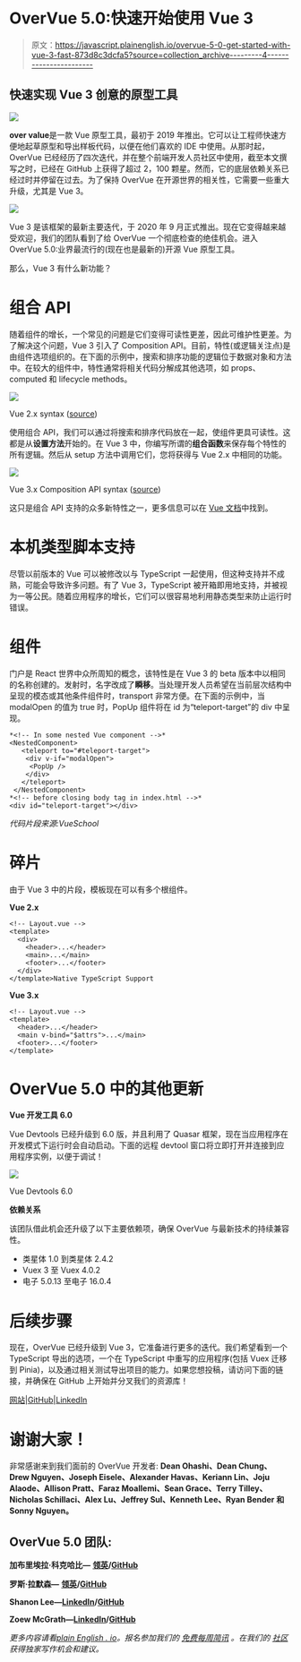 # OverVue 5.0:快速开始使用 Vue 3

> 原文：<https://javascript.plainenglish.io/overvue-5-0-get-started-with-vue-3-fast-873d8c3dcfa5?source=collection_archive---------4----------------------->

## 快速实现 Vue 3 创意的原型工具

![](img/7417eddffa385cabd26ec77f3fd5ba0e.png)

**over value**是一款 Vue 原型工具，最初于 2019 年推出。它可以让工程师快速方便地起草原型和导出样板代码，以便在他们喜欢的 IDE 中使用。从那时起，OverVue 已经经历了四次迭代，并在整个前端开发人员社区中使用，截至本文撰写之时，已经在 GitHub 上获得了超过 2，100 颗星。然而，它的底层依赖关系已经过时并停留在过去。为了保持 OverVue 在开源世界的相关性，它需要一些重大升级，尤其是 Vue 3。

![](img/4d5dc59ecf250d316a0ba8209b3d9a89.png)

Vue 3 是该框架的最新主要迭代，于 2020 年 9 月正式推出。现在它变得越来越受欢迎，我们的团队看到了给 OverVue 一个彻底检查的绝佳机会。进入 OverVue 5.0:业界最流行的(现在也是最新的)开源 Vue 原型工具。

那么，Vue 3 有什么新功能？

# 组合 API

随着组件的增长，一个常见的问题是它们变得可读性更差，因此可维护性更差。为了解决这个问题，Vue 3 引入了 Composition API。目前，特性(或逻辑关注点)是由组件选项组织的。在下面的示例中，搜索和排序功能的逻辑位于数据对象和方法中。在较大的组件中，特性通常将相关代码分解成其他选项，如 props、computed 和 lifecycle methods。

![](img/c91a4f1dc9aff4595d179dcd1d2997ca.png)

Vue 2.x syntax ([source](https://www.youtube.com/watch?v=6HUjDKVn0e0))

使用组合 API，我们可以通过将搜索和排序代码放在一起，使组件更具可读性。这都是从**设置方法**开始的。在 Vue 3 中，你编写所谓的**组合函数**来保存每个特性的所有逻辑。然后从 setup 方法中调用它们，您将获得与 Vue 2.x 中相同的功能。

![](img/4197812675542b04e18ab18e9c47a037.png)

Vue 3.x Composition API syntax ([source](https://www.youtube.com/watch?v=6HUjDKVn0e0))

这只是组合 API 支持的众多新特性之一，更多信息可以在 [Vue 文档](https://v3.vuejs.org/guide/composition-api-introduction.html#why-composition-api)中找到。

# 本机类型脚本支持

尽管以前版本的 Vue 可以被修改以与 TypeScript 一起使用，但这种支持并不成熟，可能会导致许多问题。有了 Vue 3，TypeScript 被开箱即用地支持，并被视为一等公民。随着应用程序的增长，它们可以很容易地利用静态类型来防止运行时错误。

# <teleport>组件</teleport>

门户是 React 世界中众所周知的概念，该特性是在 Vue 3 的 beta 版本中以相同的名称创建的。发射时，名字改成了**瞬移**。当处理开发人员希望在当前层次结构中呈现的模态或其他条件组件时，transport 非常方便。在下面的示例中，当 modalOpen 的值为 true 时，PopUp 组件将在 id 为“teleport-target”的 div 中呈现。

```
*<!-- In some nested Vue component -->* 
<NestedComponent>
   <teleport to="#teleport-target">
    <div v-if="modalOpen">
     <PopUp />
    </div>
   </teleport>
 </NestedComponent> 
*<!-- before closing body tag in index.html -->* 
<div id="teleport-target"></div>
```

*代码片段来源:VueSchool*

# 碎片

由于 Vue 3 中的片段，模板现在可以有多个根组件。

**Vue 2.x**

```
<!-- Layout.vue -->
<template>
  <div>
    <header>...</header>
    <main>...</main>
    <footer>...</footer>
  </div>
</template>Native TypeScript Support
```

**Vue 3.x**

```
<!-- Layout.vue -->
<template>
  <header>...</header>
  <main v-bind="$attrs">...</main>
  <footer>...</footer>
</template>
```

# OverVue 5.0 中的其他更新

**Vue 开发工具 6.0**

Vue Devtools 已经升级到 6.0 版，并且利用了 Quasar 框架，现在当应用程序在开发模式下运行时会自动启动。下面的远程 devtool 窗口将立即打开并连接到应用程序实例，以便于调试！

![](img/cc6cdc4afcfdc31eb7dedb6bfa5aac6c.png)

Vue Devtools 6.0

**依赖关系**

该团队借此机会还升级了以下主要依赖项，确保 OverVue 与最新技术的持续兼容性。

*   类星体 1.0 到类星体 2.4.2
*   Vuex 3 至 Vuex 4.0.2
*   电子 5.0.13 至电子 16.0.4

# 后续步骤

现在，OverVue 已经升级到 Vue 3，它准备进行更多的迭代。我们希望看到一个 TypeScript 导出的选项，一个在 TypeScript 中重写的应用程序(包括 Vuex 迁移到 Pinia)，以及通过相关测试导出项目的能力。如果您想投稿，请访问下面的链接，并确保在 GitHub 上开始并分叉我们的资源库！

[网站](http://overvue.io)|[GitHub](https://github.com/open-source-labs/OverVue)|[LinkedIn](https://www.linkedin.com/company/overvue-5-0)

# 谢谢大家！

非常感谢来到我们面前的 OverVue 开发者: **Dean Ohashi、Dean Chung、Drew Nguyen、Joseph Eisele、Alexander Havas、Keriann Lin、Joju Alaode、Allison Pratt、Faraz Moallemi、Sean Grace、Terry Tilley、Nicholas Schillaci、Alex Lu、Jeffrey Sul、Kenneth Lee、Ryan Bender 和 Sonny Nguyen。**

## OverVue 5.0 团队:

**加布里埃拉·科克哈比—** [**领英**](https://www.linkedin.com/in/kokhabigabriella/)**/**[**GitHub**](https://github.com/gkokhabi)

**罗斯·拉默森—** [**领英**](https://www.linkedin.com/in/lamerson28/)**/**[**GitHub**](https://github.com/lamerson28)

**Shanon Lee—**[**LinkedIn**](https://www.linkedin.com/in/shanonlee541/)**/**[**GitHub**](https://github.com/shanon98lee/)

**Zoew McGrath—**[**LinkedIn**](https://www.linkedin.com/in/zoew-m/)**/**[**GitHub**](https://github.com/Z-McGrath)

*更多内容请看*[*plain English . io*](http://plainenglish.io/)*。报名参加我们的* [*免费每周简讯*](http://newsletter.plainenglish.io/) *。在我们的* [*社区*](https://discord.gg/GtDtUAvyhW) *获得独家写作机会和建议。*